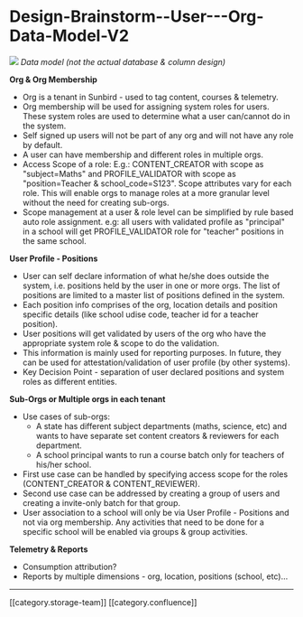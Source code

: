 # Design-Brainstorm--User---Org-Data-Model-V2

![](../../../../User/Fullexport2/images/storage/User-Org\_DataModel.png) _Data model (not the actual database & column design)_

**Org & Org Membership**

* Org is a tenant in Sunbird - used to tag content, courses & telemetry.
* Org membership will be used for assigning system roles for users. These system roles are used to determine what a user can/cannot do in the system.
* Self signed up users will not be part of any org and will not have any role by default.
* A user can have membership and different roles in multiple orgs.
* Access Scope of a role: E.g.: CONTENT\_CREATOR with scope as "subject=Maths" and PROFILE\_VALIDATOR with scope as "position=Teacher & school\_code=S123". Scope attributes vary for each role. This will enable orgs to manage roles at a more granular level without the need for creating sub-orgs.
* Scope management at a user & role level can be simplified by rule based auto role assignment. e.g: all users with validated profile as "principal" in a school will get PROFILE\_VALIDATOR role for "teacher" positions in the same school.

**User Profile - Positions**

* User can self declare information of what he/she does outside the system, i.e. positions held by the user in one or more orgs. The list of positions are limited to a master list of positions defined in the system.
* Each position info comprises of the org, location details and position specific details (like school udise code, teacher id for a teacher position).
* User positions will get validated by users of the org who have the appropriate system role & scope to do the validation.
* This information is mainly used for reporting purposes. In future, they can be used for attestation/validation of user profile (by other systems).
* Key Decision Point - separation of user declared positions and system roles as different entities.

**Sub-Orgs or Multiple orgs in each tenant**

* Use cases of sub-orgs:
  * A state has different subject departments (maths, science, etc) and wants to have separate set content creators & reviewers for each department.
  * A school principal wants to run a course batch only for teachers of his/her school.
* First use case can be handled by specifying access scope for the roles (CONTENT\_CREATOR & CONTENT\_REVIEWER).
* Second use case can be addressed by creating a group of users and creating a invite-only batch for that group.
* User association to a school will only be via User Profile - Positions and not via org membership. Any activities that need to be done for a specific school will be enabled via groups & group activities.

**Telemetry & Reports**

* Consumption attribution?
* Reports by multiple dimensions - org, location, positions (school, etc)…

***

\[\[category.storage-team]] \[\[category.confluence]]

